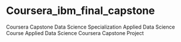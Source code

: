 # Coursera_ibm_final_capstone
Coursera Capstone
Data Science Specialization
Applied Data Science Course
Applied Data Science Coursera Capstone Project

